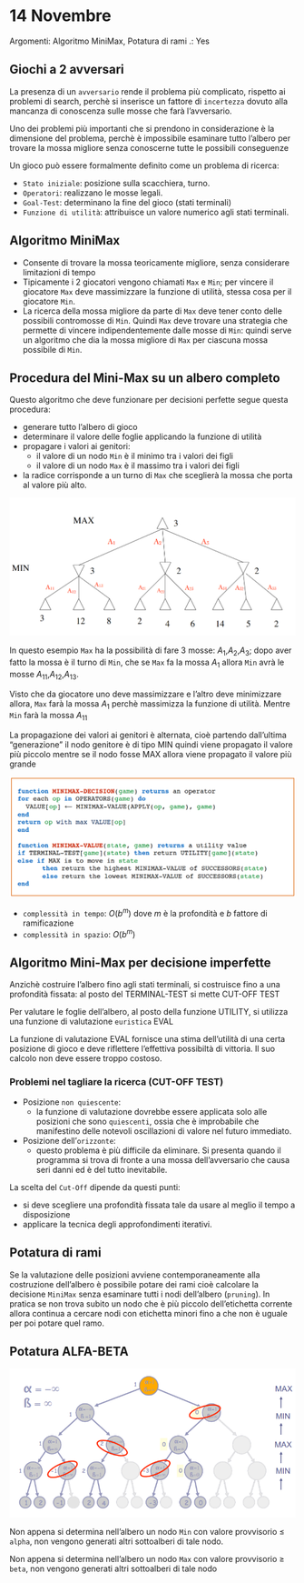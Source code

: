 # 14 Novembre

Argomenti: Algoritmo MiniMax, Potatura di rami
.: Yes

## Giochi a 2 avversari

La presenza di un `avversario` rende il problema più complicato, rispetto ai problemi di search, perchè si inserisce un fattore di `incertezza` dovuto alla mancanza di conoscenza sulle mosse che farà l’avversario.

Uno dei problemi più importanti che si prendono in considerazione è la dimensione del problema, perchè è impossibile esaminare tutto l’albero per trovare la mossa migliore senza conoscerne tutte le possibili conseguenze

Un gioco può essere formalmente definito come un problema di ricerca:

- `Stato iniziale`: posizione sulla scacchiera, turno.
- `Operatori`: realizzano le mosse legali.
- `Goal-Test`: determinano la fine del gioco (stati terminali)
- `Funzione di utilità`: attribuisce un valore numerico agli stati terminali.

## Algoritmo MiniMax

- Consente di trovare la mossa teoricamente migliore, senza considerare limitazioni di tempo
- Tipicamente i 2 giocatori vengono chiamati `Max` e `Min`; per vincere il giocatore `Max` deve massimizzare la funzione di utilità, stessa cosa per il giocatore `Min`.
- La ricerca della mossa migliore da parte di `Max` deve tener conto delle possibili contromosse di `Min`. Quindi `Max` deve trovare una strategia che permette di vincere indipendentemente dalle mosse di `Min`: quindi serve un algoritmo che dia la mossa migliore di `Max` per ciascuna mossa possibile di `Min`.

## Procedura del Mini-Max su un albero completo

Questo algoritmo che deve funzionare per decisioni perfette segue questa procedura:

- generare tutto l’albero di gioco
- determinare il valore delle foglie applicando la funzione di utilità
- propagare i valori ai genitori:
    - il valore di un nodo `Min` è il minimo tra i valori dei figli
    - il valore di un nodo `Max` è il massimo tra i valori dei figli
- la radice corrisponde a un turno di `Max` che sceglierà la mossa che porta al valore più alto.

![Screenshot from 2023-11-17 21-40-28.png](Screenshot_from_2023-11-17_21-40-28.png)

In questo esempio `Max` ha la possibilità di fare 3 mosse: $A_1$,$A_2$,$A_3$; dopo aver fatto la mossa è il turno di `Min`, che se `Max` fa la mossa $A_1$ allora `Min` avrà le mosse $A_{11}$,$A_{12}$,$A_{13}$.

Visto che da giocatore uno deve massimizzare e l’altro deve minimizzare allora, `Max` farà la mossa $A_{1}$ perchè massimizza la funzione di utilità. Mentre `Min` farà la mossa $A_{11}$

La propagazione dei valori ai genitori è alternata, cioè partendo dall’ultima “generazione” il nodo genitore è di tipo MIN quindi viene propagato il valore più piccolo mentre se il nodo fosse MAX allora viene propagato il valore più grande

![Screenshot from 2023-11-17 21-51-04.png](Screenshot_from_2023-11-17_21-51-04.png)

- `complessità in tempo`: $O(b^m)$ dove $m$ è la profondità e $b$ fattore di ramificazione
- `complessità in spazio`: $O(b^m)$

## Algoritmo Mini-Max per decisione imperfette

Anzichè costruire l’albero fino agli stati terminali, si costruisce fino a una profondità fissata: al posto del TERMINAL-TEST si mette CUT-OFF TEST

Per valutare le foglie dell’albero, al posto della funzione UTILITY, si utilizza una funzione di valutazione `euristica` EVAL

La funzione di valutazione EVAL fornisce una stima dell’utilità di una certa posizione di gioco e deve riflettere l’effettiva possibiltà di vittoria. Il suo calcolo non deve essere troppo costoso.

### Problemi nel tagliare la ricerca (CUT-OFF TEST)

- Posizione `non quiescente`:
    - la funzione di valutazione dovrebbe essere applicata solo alle posizioni che sono `quiescenti`, ossia che è improbabile che manifestino delle notevoli oscillazioni di valore nel futuro immediato.
- Posizione dell’`orizzonte`:
    - questo problema è più difficile da eliminare. Si presenta quando il programma si trova di fronte a una mossa dell’avversario che causa seri danni ed è del tutto inevitabile.

La scelta del `Cut-Off` dipende da questi punti:

- si deve scegliere una profondità fissata tale da usare al meglio il tempo a disposizione
- applicare la tecnica degli approfondimenti iterativi.

## Potatura di rami

Se la valutazione delle posizioni avviene contemporaneamente alla costruzione dell’albero è possibile potare dei rami cioè calcolare la decisione `MiniMax` senza esaminare tutti i nodi dell’albero (`pruning`). In pratica se non trova subito un nodo che è più piccolo dell’etichetta corrente allora continua a cercare nodi con etichetta minori fino a che non è uguale per poi potare quel ramo.

## Potatura ALFA-BETA

![Screenshot from 2023-12-03 21-29-37.png](Screenshot_from_2023-12-03_21-29-37.png)

Non appena si determina nell’albero un nodo `Min` con valore provvisorio $\le$ `alpha`, non vengono generati altri sottoalberi di tale nodo.

Non appena si determina nell’albero un nodo `Max` con valore provvisorio $\ge$ `beta`, non vengono generati altri sottoalberi di tale nodo